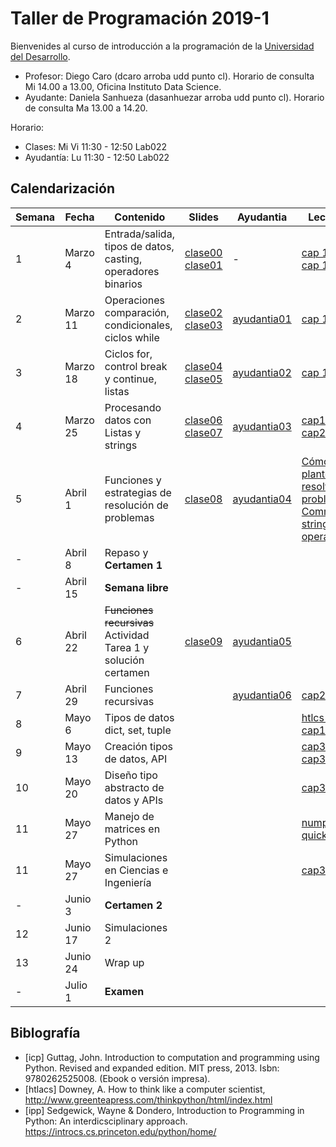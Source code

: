 # Taller de Programación 2019-1

Bienvenides al curso de introducción a la programación de la [Universidad del Desarrollo](http://www.udd.cl).

* Profesor: Diego Caro (dcaro arroba udd punto cl). Horario de consulta Mi 14.00 a 13.00, Oficina Instituto Data Science.
* Ayudante: Daniela Sanhueza (dasanhuezar arroba udd punto cl).  Horario de consulta Ma 13.00 a 14.20. 

Horario:

* Clases: Mi Vi 11:30 - 12:50 Lab022
* Ayudantía: Lu 11:30 - 12:50 Lab022

## Calendarización

Semana | Fecha | Contenido | Slides | Ayudantia |Lectura 
------ | ----- | --------- | ------ | ------- | -------
1 | Marzo 4 | Entrada/salida, tipos de datos, casting, operadores binarios | [clase00](./clases/clase00-welcome.pdf) [clase01](./clases/clase01-variables.pdf)  |  \- | [cap 1.1](https://introcs.cs.princeton.edu/python/11hello)  [cap 1.2](https://introcs.cs.princeton.edu/python/12types) 
2 | Marzo 11 | Operaciones comparación, condicionales, ciclos while | [clase02](clases/clase02-expresiones.pdf) [clase03](clases/clase03-ciclos.pdf) | [ayudantia01](ayudantias/ayudantia01.pdf)  | [cap 1.3](https://introcs.cs.princeton.edu/python/13flow/)
3 | Marzo 18 | Ciclos for, control break y continue, listas | [clase04](clases/clase04-ciclos2.pdf) [clase05](clases/clase05-listas.pdf)  | [ayudantia02](ayudantias/ayudantia02.pdf) | [cap 1.3](https://introcs.cs.princeton.edu/python/13flow/)
4 | Marzo 25 | Procesando datos con Listas y strings| [clase06](clases/clase06-listas-strings.pdf) [clase07](clases/clase07-funciones.pdf) | [ayudantia03](ayudantias/ayudantia03.pdf) |[cap1.4](https://introcs.cs.princeton.edu/python/14array/) [cap2.1](https://introcs.cs.princeton.edu/python/21function/)
5 | Abril 1 | Funciones y estrategias de resolución de problemas | [clase08](clases/clase08-howtosolveit.pdf)  | [ayudantia04](ayudantias/ayudantia04.pdf) | [Cómo plantear y resolver problemas](https://es.wikipedia.org/wiki/C%C3%B3mo_plantear_y_resolver_problemas) [Common string operations](https://docs.python.org/3/library/stdtypes.html#text-sequence-type-str)
\- | Abril 8 | Repaso y **Certamen 1** |  |  |
\- | Abril 15 | **Semana libre** | |  |
6 | Abril 22 | ~~Funciones recursivas~~ Actividad Tarea 1 y solución certamen | [clase09](clases/clase09-clase09-revision-tarea.pdf) | [ayudantia05](ayudantias/ayudantia05.pdf) | 
7 | Abril 29 | Funciones recursivas | | [ayudantia06](ayudantias/ayudantia06.pdf) | [cap2.3](https://introcs.cs.princeton.edu/python/23recursion/)
8 | Mayo 6| Tipos de datos dict, set, tuple | | | [htlcs-cap11](http://www.greenteapress.com/thinkpython/html/thinkpython012.html)
9 | Mayo 13 | Creación tipos de datos, API | |  |[cap3.1](https://introcs.cs.princeton.edu/python/31datatype/) [cap3.2](https://introcs.cs.princeton.edu/python/32class/)
10 | Mayo 20 | Diseño tipo abstracto de datos y APIs | | | [cap3.3](https://introcs.cs.princeton.edu/python/33design/)
11 | Mayo 27 | Manejo de matrices en Python |  | | [numpy quickstart](https://docs.scipy.org/doc/numpy-1.16.1/user/quickstart.html)
11 | Mayo 27 | Simulaciones en Ciencias e Ingeniería | | | [cap3.4](https://introcs.cs.princeton.edu/python/34nbody/)
 \- | Junio 3 | **Certamen 2** |  |  |
12 | Junio 17 | Simulaciones 2 |  | |
13 | Junio 24 | Wrap up |  | |
\- | Julio 1 | **Examen** |  |  |

## Biblografía
* [icp] Guttag, John. Introduction to computation and programming using Python. Revised and expanded edition. MIT press, 2013. Isbn: 9780262525008. (Ebook o versión impresa).
* [htlacs] Downey, A. How to think like a computer scientist, http://www.greenteapress.com/thinkpython/html/index.html
* [ipp] Sedgewick, Wayne & Dondero, Introduction to Programming in Python: An interdicsciplinary approach. https://introcs.cs.princeton.edu/python/home/ 
